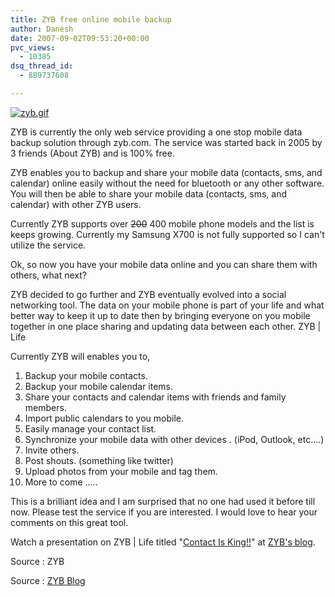```yaml
---
title: ZYB free online mobile backup
author: Danesh
date: 2007-09-02T09:53:20+00:00
pvc_views:
  - 10385
dsq_thread_id:
  - 889737608

---
```

[![zyb.gif][1]][2]

ZYB is currently the only web service providing a one stop mobile data backup solution through zyb.com. The service was started back in 2005 by 3 friends (About ZYB) and is 100% free.

ZYB enables you to backup and share your mobile data (contacts, sms, and calendar) online easily without the need for bluetooth or any other software. You will then be able to share your mobile data (contacts, sms, and calendar) with other ZYB users.

Currently ZYB supports over <strike>200</strike> 400 mobile phone models and the list is keeps growing. Currently my Samsung X700 is not fully supported so I can't utilize the service.

Ok, so now you have your mobile data online and you can share them with others, what next?

ZYB decided to go further and ZYB eventually evolved into a social networking tool. The data on your mobile phone is part of your life and what better way to keep it up to date then by bringing everyone on you mobile together in one place sharing and updating data between each other. ZYB | Life

Currently ZYB will enables you to,

  1. Backup your mobile contacts.
  2. Backup your mobile calendar items.
  3. Share your contacts and calendar items with friends and family members.
  4. Import public calendars to you mobile.
  5. Easily manage your contact list.
  6. Synchronize your mobile data with other devices . (iPod, Outlook, etc&#8230;.)
  7. Invite others.
  8. Post shouts. (something like twitter)
  9. Upload photos from your mobile and tag them.
 10. More to come &#8230;..

This is a brilliant idea and I am surprised that no one had used it before till now. Please test the service if you are interested. I would love to hear your comments on this great tool.

Watch a presentation on ZYB | Life titled "[Contact Is King!!][3]" at [ZYB's blog][4].

Source : ZYB

Source : [ZYB Blog][4]

 [1]: /wp-content/uploads/2007/09/zyb.gif
 [2]: /wp-content/uploads/2007/09/zyb.gif "zyb.gif"
 [3]: http://blog.zyb.com/2007/06/07/contact-is-king/
 [4]: http://blog.zyb.com
